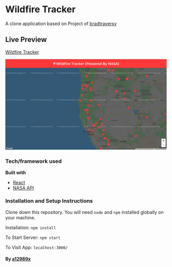 # Wildfire Tracker

A clone application based on Project of [bradtraversy](https://github.com/bradtraversy 'Brad Traversy')

## Live Preview

[Wildfire Tracker](https://wildfire-tracker-six.vercel.app/ 'Wildfire Tracker React App')

![wildfire-tracker-react-app](./thumb.png)

### Tech/framework used

<b>Built with</b>

-   [React](https://reactjs.org/)
-   [NASA API](https://api.nasa.gov/)

### Installation and Setup Instructions

Clone down this repository. You will need `node` and `npm` installed globally on your machine.

Installation: `npm install`

To Start Server: `npm start`

To Visit App: `localhost:3000/`

#### By **[a12989x](https://github.com/a12989x, 'Alexis Guzman')**
